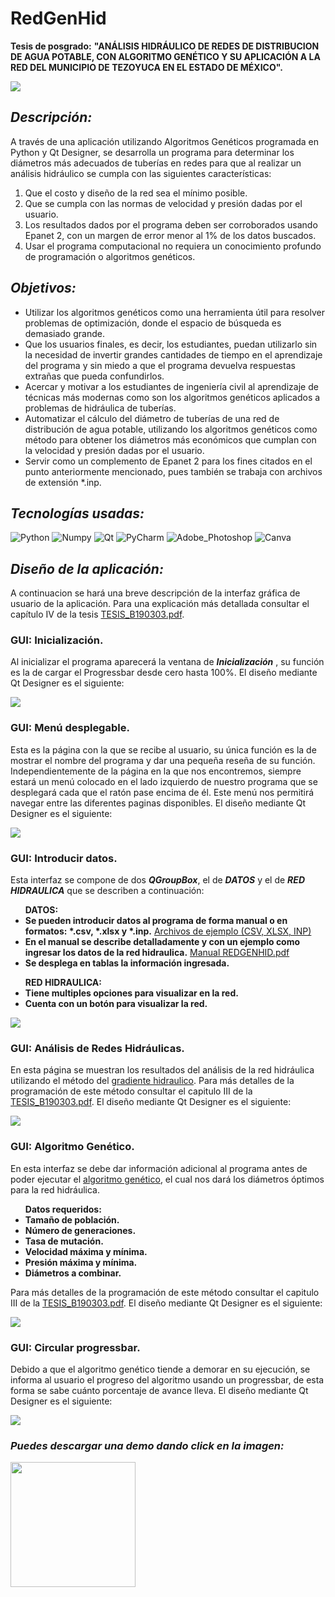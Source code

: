 # RedGenHid
__Tesis de posgrado:__ __"ANÁLISIS HIDRÁULICO DE REDES DE DISTRIBUCION DE AGUA POTABLE, CON ALGORITMO GENÉTICO Y SU APLICACIÓN A LA RED DEL MUNICIPIO DE TEZOYUCA EN EL ESTADO DE MÉXICO".__

<img src="/src_/Algoritrmo Genetico.png">

## _Descripción:_
A través de una aplicación utilizando Algoritmos Genéticos programada en Python y Qt Designer, se desarrolla un programa para determinar los diámetros más adecuados de tuberías en redes para que al realizar un análisis hidráulico se cumpla con las siguientes características:

1. Que el costo y diseño de la red sea el mínimo posible.
2. Que se cumpla con las normas de velocidad y presión dadas por el usuario.
3. Los resultados dados por el programa deben ser corroborados usando Epanet 2, con un margen de error menor al 1% de los datos buscados.
4. Usar el programa computacional no requiera un conocimiento profundo de programación o algoritmos genéticos.

## _Objetivos:_
<ul>
  <li>Utilizar los algoritmos genéticos como una herramienta útil para resolver problemas de optimización, donde el espacio de búsqueda es demasiado grande.</li>
  <li>Que los usuarios finales, es decir, los estudiantes, puedan utilizarlo sin la necesidad de invertir grandes cantidades de tiempo en el aprendizaje del programa y sin miedo a que el programa devuelva respuestas extrañas que pueda confundirlos.</li>
  <li>Acercar y motivar a los estudiantes de ingeniería civil al aprendizaje de técnicas más modernas como son los algoritmos genéticos aplicados a problemas de hidráulica de tuberías.</li>
  <li>Automatizar el cálculo del diámetro de tuberías de una red de distribución de agua potable, utilizando los algoritmos genéticos como método para obtener los diámetros más económicos que cumplan con la velocidad y presión dadas por el usuario.</li>
  <li>Servir como un complemento de Epanet 2 para los fines citados en el punto anteriormente mencionado, pues también se trabaja con archivos de extensión *.inp.</li>
</ul>

## _Tecnologías usadas:_
![Python](https://img.shields.io/badge/Python-FFD43B?style=for-the-badge&logo=python&logoColor=blue)
![Numpy](https://img.shields.io/badge/Numpy-777BB4?style=for-the-badge&logo=numpy&logoColor=white)
![Qt](https://img.shields.io/badge/Qt-41CD52?style=for-the-badge&logo=qt&logoColor=white)
![PyCharm](https://img.shields.io/badge/PyCharm-000000.svg?&style=for-the-badge&logo=PyCharm&logoColor=white)
![Adobe_Photoshop](https://img.shields.io/badge/Adobe%20Photoshop-31A8FF?style=for-the-badge&logo=Adobe%20Photoshop&logoColor=black)
![Canva](https://img.shields.io/badge/Canva-%2300C4CC.svg?&style=for-the-badge&logo=Canva&logoColor=white)

## _Diseño de la aplicación:_
A continuacion se hará una breve descripción de la interfaz gráfica de usuario de la aplicación. Para una explicación más detallada consultar el capítulo IV de la tesis <a href="https://github.com/JozCrzBrgn/RedGenHid/tree/main/archivos_ejemplo_">TESIS_B190303.pdf</a>.

### GUI: Inicialización.
Al inicializar el programa aparecerá la ventana de **_Inicialización_** , su función es la de cargar el Progressbar desde cero hasta 100%. El diseño mediante Qt Designer es el siguiente:
  
<img src="/src_/init.gif">

### GUI: Menú desplegable.
Esta es la página con la que se recibe al usuario, su única función es la de mostrar el nombre del programa y dar una pequeña reseña de su función. Independientemente de la página en la que nos encontremos, siempre estará un menú colocado en el lado izquierdo de nuestro programa que se desplegará cada que el ratón pase encima de él. Este menú nos permitirá navegar entre las diferentes paginas disponibles. El diseño mediante Qt Designer es el siguiente:

<img src="/src_/menu.gif">

### GUI: Introducir datos.
Esta interfaz se compone de dos **_QGroupBox_**, el de **_DATOS_** y el de **_RED HIDRAULICA_** que se describen a continuación:

<ul>
  <strong>DATOS:</strong>
  <li>
      <strong>Se pueden introducir datos al programa de forma manual o en formatos: *.csv, *.xlsx y *.inp.</strong>
      <a href="https://github.com/JozCrzBrgn/RedGenHid/tree/main/archivos_ejemplo_">Archivos de ejemplo (CSV, XLSX, INP)</a>
  </li>
  <li>
      <strong>En el manual se describe detalladamente y con un ejemplo como ingresar los datos de la red hidraulica.</strong>
      <a href="https://github.com/JozCrzBrgn/RedGenHid/tree/main/archivos_ejemplo_">Manual REDGENHID.pdf</a>
  </li>
  <li><strong>Se desplega en tablas la información ingresada.</strong></li>
</ul>

<ul>
  <strong>RED HIDRAULICA:</strong>
  <li><strong>Tiene multiples opciones para visualizar en la red.</strong></li>
  <li><strong>Cuenta con un botón para visualizar la red.</strong></li>
</ul>

<img src="/src_/datos.gif">

### GUI: Análisis de Redes Hidráulicas.
En esta página se muestran los resultados del análisis de la red hidráulica utilizando el método del <a href="https://github.com/JozCrzBrgn/RedGenHid/blob/main/Files/GradienteHidraulico.py">gradiente hidraulico</a>. Para más detalles de la programación de este método consultar el capitulo III de la <a href="https://github.com/JozCrzBrgn/RedGenHid/tree/main/archivos_ejemplo_">TESIS_B190303.pdf</a>. El diseño mediante Qt Designer es el siguiente:

<img src="/src_/analisis.gif">

### GUI: Algoritmo Genético.
En esta interfaz se debe dar información adicional al programa antes de poder ejecutar el <a href="https://github.com/JozCrzBrgn/RedGenHid/blob/main/Files/AlgoritmoGenetico.py">algoritmo genético</a>, el cual nos dará los diámetros óptimos para la red hidráulica.

<ul>
  <strong>Datos requeridos:</strong>
  <li><strong>Tamaño de población.</strong></li>
  <li><strong>Número de generaciones.</strong></li>
  <li><strong>Tasa de mutación.</strong></li>
  <li><strong>Velocidad máxima y mínima.</strong></li>
  <li><strong>Presión máxima y mínima.</strong></li>
  <li><strong>Diámetros a combinar.</strong></li>
</ul>

Para más detalles de la programación de este método consultar el capitulo III de la <a href="https://github.com/JozCrzBrgn/RedGenHid/tree/main/archivos_ejemplo_">TESIS_B190303.pdf</a>. El diseño mediante Qt Designer es el siguiente:

<img src="/src_/ag.gif">
 
### GUI: Circular progressbar.
Debido a que el algoritmo genético tiende a demorar en su ejecución, se informa al usuario el progreso del algoritmo usando un progressbar, de esta forma se sabe cuánto porcentaje de avance lleva. El diseño mediante Qt Designer es el siguiente:

<img src="/src_/circ_prog.gif">

<h3>
  <i>Puedes descargar una demo dando click en la imagen:</i>
</h3>

<a href="https://drive.google.com/file/d/16mCfvvjA4rNxpOv869UGEddF-_7z5xna/view?usp=sharing">
  <img src="/src_/icono.ico" width=200>
</a>
